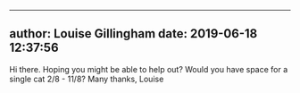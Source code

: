 
---
author: Louise Gillingham
date: 2019-06-18 12:37:56
---
Hi there. Hoping you might be able to help out? Would you have space for a single cat 2/8 - 11/8? Many thanks, Louise

